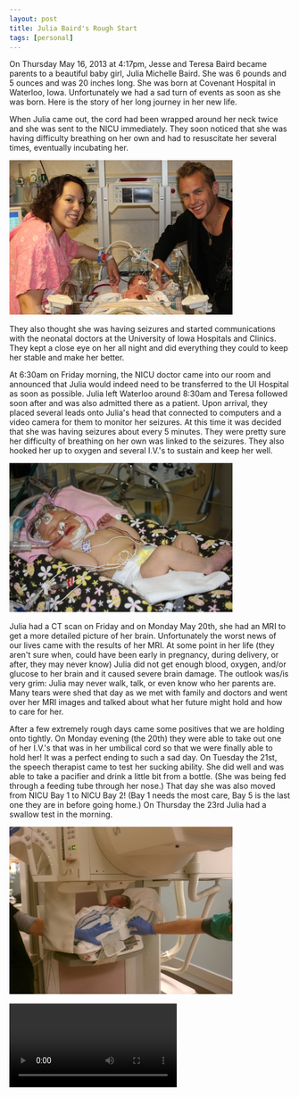 ```yaml
---
layout: post
title: Julia Baird's Rough Start
tags: [personal]
---
```

On Thursday May 16, 2013 at 4:17pm, Jesse and Teresa Baird became parents to a beautiful baby girl, Julia Michelle Baird. She was 6 pounds and 5 ounces and was 20 inches long. She was born at Covenant Hospital in Waterloo, Iowa. Unfortunately we had a sad turn of events as soon as she was born. Here is the story of her long journey in her new life. 

When Julia came out, the cord had been wrapped around her neck twice and she was sent to the NICU immediately. They soon noticed that she was having difficulty breathing on her own and had to resuscitate her several times, eventually incubating her. 

![Jesse, Teresa and Julia in the NICU in Waterloo](/media/2013-05-25-julia-bairds-rough-start/jesse-teresa-julia-nicu-waterloo.jpg)

They also thought she was having seizures and started communications with the neonatal doctors at the University of Iowa Hospitals and Clinics. They kept a close eye on her all night and did everything they could to keep her stable and make her better.

At 6:30am on Friday morning, the NICU doctor came into our room and announced that Julia would indeed need to be transferred to the UI Hospital as soon as possible. Julia left Waterloo around 8:30am and Teresa followed soon after and was also admitted there as a patient. Upon arrival, they placed several leads onto Julia's head that connected to computers and a video camera for them to monitor her seizures. At this time it was decided that she was having seizures about every 5 minutes. They were pretty sure her difficulty of breathing on her own was linked to the seizures. They also hooked her up to oxygen and several I.V.'s to sustain and keep her well. 

![Julia in the NICU in U of I Hospitals and clinics](/media/2013-05-25-julia-bairds-rough-start/julia-all-wired-up-ic.jpg)

Julia had a CT scan on Friday and on Monday May 20th, she had an MRI to get a more detailed picture of her brain. Unfortunately the worst news of our lives came with the results of her MRI. At some point in her life (they aren't sure when, could have been early in pregnancy, during delivery, or after, they may never know) Julia did not get enough blood, oxygen, and/or glucose to her brain and it caused severe brain damage. The outlook was/is very grim: Julia may never walk, talk, or even know who her parents are. Many tears were shed that day as we met with family and doctors and went over her MRI images and talked about what her future might hold and how to care for her. 

After a few extremely rough days came some positives that we are holding onto tightly. On Monday evening (the 20th) they were able to take out one of her I.V.'s that was in her umbilical cord so that we were finally able to hold her! It was a perfect ending to such a sad day. On Tuesday the 21st, the speech therapist came to test her sucking ability. She did well and was able to take a pacifier and drink a little bit from a bottle. (She was being fed through a feeding tube through her nose.) That day she was also moved from NICU Bay 1 to NICU Bay 2! (Bay 1 needs the most care, Bay 5 is the last one they are in before going home.) On Thursday the 23rd Julia had a swallow test in the morning. 

![Getting Julia ready for the swallow test](/media/2013-05-25-julia-bairds-rough-start/julia-carseat-swallow-test.jpg)

<video src="/media/2013-05-25-julia-bairds-rough-start/julias-swallow-test.m4v"/>

video of the swallow test!

Using an X-Ray machine they tested her sucking ability once more and checked to see that the milk she drank went down to her stomach and didn't get caught in her wind pipe or lungs or anywhere else it wasn't supposed to be. Julia passed the test with flying colors and started to bottle feed (pumped breast milk from Mom) that very day! On Friday the 24th they took out her other line in her umbilical cord and was able to put clothes on her. We fed her a bottle a few more times and she took it down like a champ both times. 

On Saturday the 25th came some more great victories. She no longer had the feeding tube in her nose and we attempted breast feeding for the first time! It is still a bit of a struggle and she is still needing some milk from the bottle but it is getting better each time. This is excellent progress as they weren't sure she would ever even be able to drink from a bottle. Also on the 25th she was moved to Bay 5!!! We are getting closer to being able to come home!

![sleeping julia](/media/2013-05-25-julia-bairds-rough-start/sleeping-juila.jpg)

As we look forward to going home, Julia needs to accomplish a few things first. They will eventually take over her oxygen tube and let her breath room air all on her own and see how well she tolerates it. She will also be taken off of her seizure medicine on Monday the 27th and will be monitored for about a week. If she has no more seizures she will able to finally go home!! Mom and Dad can't wait to take her home!

![Jesse, Teresa and Julia](/media/2013-05-25-julia-bairds-rough-start/jesse-teresa-julia.jpg)

This has certainly been the hardest week of our lives...we went to the hospital last Tuesday expecting to bring our baby home a few days later but unfortunately that was not the case for us. However, we are still thankful for the gift of a beautiful baby girl and we cannot believe how much we love her already. We are very dedicated to giving her the best care we possibly can so she can have a healthy and happy life. If you are wondering if you can do anything for her or us, just pray for her.
